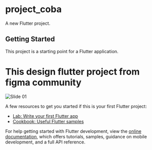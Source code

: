 
# project_coba

A new Flutter project.

## Getting Started

This project is a starting point for a Flutter application.

# This design flutter project from figma community
![Slide 01](https://github.com/user-attachments/assets/c89dfd14-cc97-405f-a96c-1773b38f53ae)

A few resources to get you started if this is your first Flutter project:

- [Lab: Write your first Flutter app](https://docs.flutter.dev/get-started/codelab)
- [Cookbook: Useful Flutter samples](https://docs.flutter.dev/cookbook)

For help getting started with Flutter development, view the
[online documentation](https://docs.flutter.dev/), which offers tutorials,
samples, guidance on mobile development, and a full API reference.
